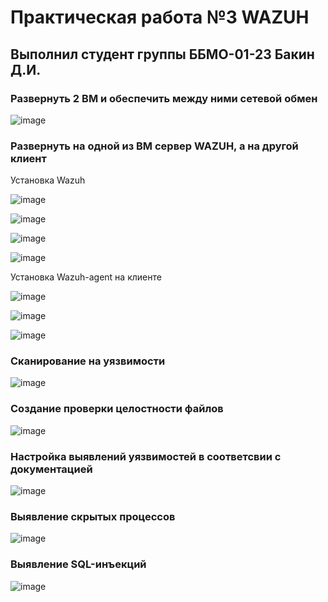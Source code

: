 # Практическая работа №3 WAZUH
## Выполнил студент группы ББМО-01-23 Бакин Д.И.
### Развернуть 2 ВМ и обеспечить между ними сетевой обмен

![image](https://github.com/user-attachments/assets/c0b41e90-b5e2-4b18-8691-52cc6da2de61)

### Развернуть на одной из ВМ сервер WAZUH, а на другой клиент

Установка Wazuh

![image](https://github.com/user-attachments/assets/7350a3cd-22c5-4fb3-bf68-1e7fa49ae327)

![image](https://github.com/user-attachments/assets/4431b9b2-96f0-46d6-a7f9-fce4f68aaebe)

![image](https://github.com/user-attachments/assets/4bc3e023-ea69-4d56-8900-b62eb0618262)

![image](https://github.com/user-attachments/assets/a6e10d44-3306-4fb7-9b51-d2dbd18fedb4)

Установка Wazuh-agent на клиенте

![image](https://github.com/user-attachments/assets/0a7ee30d-60d8-4c78-be56-5b789ce509f0)

![image](https://github.com/user-attachments/assets/f505c754-bab9-4aa2-852e-0631eba69f81)

![image](https://github.com/user-attachments/assets/d56a77e2-3cd6-4220-ada3-2b59d5dbb6c1)

### Сканирование на уязвимости

![image](https://github.com/user-attachments/assets/b0efb5d1-7bc5-4379-ab79-12efd9551224)

### Создание проверки целостности файлов

![image](https://github.com/user-attachments/assets/88e0af8d-aede-4bc6-afd2-38527bab4372)

### Настройка выявлений уязвимостей в соответсвии с документацией

![image](https://github.com/user-attachments/assets/6e2cabf4-b9a6-4baf-a43b-3b4ad6cecd14)

### Выявление скрытых процессов

![image](https://github.com/user-attachments/assets/7060691b-3400-4d3d-b4af-f854d9482746)

### Выявление SQL-инъекций

![image](https://github.com/user-attachments/assets/c5e37314-2e00-4d3f-b7a3-cba57d0a8b38)













